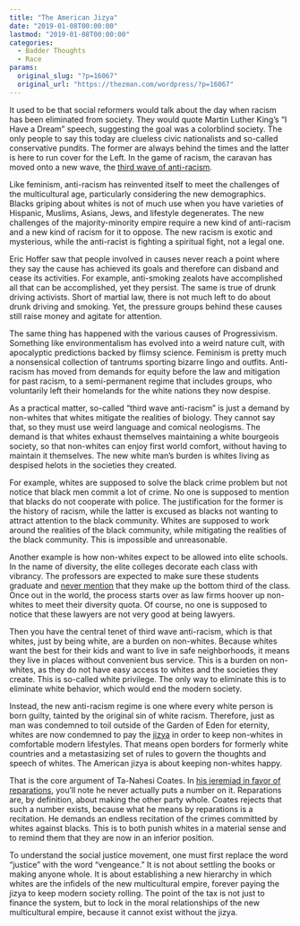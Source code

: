 ```yaml
---
title: "The American Jizya"
date: "2019-01-08T00:00:00"
lastmod: "2019-01-08T00:00:00"
categories:
  - Badder Thoughts
  - Race
params:
  original_slug: "?p=16067"
  original_url: "https://thezman.com/wordpress/?p=16067"
---
```


It used to be that social reformers would talk about the day when racism
has been eliminated from society. They would quote Martin Luther King’s
“I Have a Dream” speech, suggesting the goal was a colorblind society.
The only people to say this today are clueless civic nationalists and
so-called conservative pundits. The former are always behind the times
and the latter is here to run cover for the Left. In the game of racism,
the caravan has moved onto a new wave, the [third wave of
anti-racism](https://www.theatlantic.com/ideas/archive/2018/12/why-third-wave-anti-racism-dead-end/578764/).

Like feminism, anti-racism has reinvented itself to meet the challenges
of the multicultural age, particularly considering the new demographics.
Blacks griping about whites is not of much use when you have varieties
of Hispanic, Muslims, Asians, Jews, and lifestyle degenerates. The new
challenges of the majority-minority empire require a new kind of
anti-racism and a new kind of racism for it to oppose. The new racism is
exotic and mysterious, while the anti-racist is fighting a spiritual
fight, not a legal one.

Eric Hoffer saw that people involved in causes never reach a point where
they say the cause has achieved its goals and therefore can disband and
cease its activities. For example, anti-smoking zealots have
accomplished all that can be accomplished, yet they persist. The same is
true of drunk driving activists. Short of martial law, there is not much
left to do about drunk driving and smoking. Yet, the pressure groups
behind these causes still raise money and agitate for attention.

The same thing has happened with the various causes of Progressivism.
Something like environmentalism has evolved into a weird nature cult,
with apocalyptic predictions backed by flimsy science. Feminism is
pretty much a nonsensical collection of tantrums sporting bizarre lingo
and outfits. Anti-racism has moved from demands for equity before the
law and mitigation for past racism, to a semi-permanent regime that
includes groups, who voluntarily left their homelands for the white
nations they now despise.

As a practical matter, so-called “third wave anti-racism” is just a
demand by non-whites that whites mitigate the realities of biology. They
cannot say that, so they must use weird language and comical
neologisms. The demand is that whites exhaust themselves maintaining a
white bourgeois society, so that non-whites can enjoy first world
comfort, without having to maintain it themselves. The new white man’s
burden is whites living as despised helots in the societies they
created.

For example, whites are supposed to solve the black crime problem but
not notice that black men commit a lot of crime. No one is supposed to
mention that blacks do not cooperate with police. The justification for
the former is the history of racism, while the latter is excused as
blacks not wanting to attract attention to the black community. Whites
are supposed to work around the realities of the black community, while
mitigating the realities of the black community. This is impossible and
unreasonable.

Another example is how non-whites expect to be allowed into elite
schools. In the name of diversity, the elite colleges decorate each
class with vibrancy. The professors are expected to make sure these
students graduate and [never
mention](https://www.thecollegefix.com/conservative-professor-mulls-defamation-suit-against-penn-for-saying-she-made-up-black-student-stats/)
that they make up the bottom third of the class. Once out in the world,
the process starts over as law firms hoover up non-whites to meet their
diversity quota. Of course, no one is supposed to notice that these
lawyers are not very good at being lawyers.

Then you have the central tenet of third wave anti-racism, which is that
whites, just by being white, are a burden on non-whites. Because whites
want the best for their kids and want to live in safe neighborhoods, it
means they live in places without convenient bus service. This is a
burden on non-whites, as they do not have easy access to whites and the
societies they create. This is so-called white privilege. The only way
to eliminate this is to eliminate white behavior, which would end the
modern society.

Instead, the new anti-racism regime is one where every white person is
born guilty, tainted by the original sin of white racism. Therefore,
just as man was condemned to toil outside of the Garden of Eden for
eternity, whites are now condemned to pay the
[jizya](https://en.wikipedia.org/wiki/Jizya) in order to keep non-whites
in comfortable modern lifestyles. That means open borders for formerly
white countries and a metastasizing set of rules to govern the thoughts
and speech of whites. The American jizya is about keeping non-whites
happy.

That is the core argument of Ta-Nahesi Coates. In [his jeremiad in favor
of
reparations](https://www.theatlantic.com/magazine/archive/2014/06/the-case-for-reparations/361631/),
you’ll note he never actually puts a number on it. Reparations are, by
definition, about making the other party whole. Coates rejects that such
a number exists, because what he means by reparations is a recitation.
He demands an endless recitation of the crimes committed by whites
against blacks. This is to both punish whites in a material sense and to
remind them that they are now in an inferior position.

To understand the social justice movement, one must first replace the
word “justice” with the word “vengeance.” It is not about settling the
books or making anyone whole. It is about establishing a new hierarchy
in which whites are the infidels of the new multicultural empire,
forever paying the jizya to keep modern society rolling. The point of
the tax is not just to finance the system, but to lock in the moral
relationships of the new multicultural empire, because it cannot exist
without the jizya.
